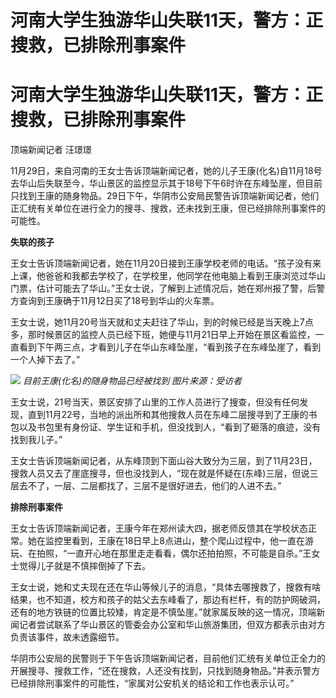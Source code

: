 # 河南大学生独游华山失联11天，警方：正搜救，已排除刑事案件

# 河南大学生独游华山失联11天，警方：正搜救，已排除刑事案件

顶端新闻记者 汪璟璟

11月29日，来自河南的王女士告诉顶端新闻记者，她的儿子王康(化名)自11月18号去华山后失联至今，华山景区的监控显示其于18号下午6时许在东峰坠崖，但目前只找到王康的随身物品。29日下午，华阴市公安局民警告诉顶端新闻记者，他们正汇统有关单位在进行全力的搜寻、搜救，还未找到王康，但已经排除刑事案件的可能性。

**失联的孩子**

王女士告诉顶端新闻记者，她在11月20日接到王康学校老师的电话。“孩子没有来上课，他爸爸和我都去学校了，在学校里，他同学在他电脑上看到王康浏览过华山门票，估计可能去了华山。”王女士说，了解到上述情况后，她在郑州报了警，后警方查询到王康确于11月12日买了18号到华山的火车票。

王女士说，她11月20号当天就和丈夫赶往了华山，到的时候已经是当天晚上7点多，那时候景区的监控人员已经下班，她便与11月21日早上开始在景区看监控，一直看到下午两三点，才看到儿子在华山东峰坠崖，“看到孩子在东峰坠崖了，看到一个人掉下去了。”

![](https://inews.gtimg.com/om_bt/O2p0J717BbVOZgm9rvOB302tz5P_edzVb7AjmGhBlXEpQAA/1000)
_目前王康(化名)的随身物品已经被找到 图片来源：受访者_

王女士说，21号当天，景区安排了山里的工作人员进行了搜查，但没有任何发现，直到11月22号，当地的派出所和其他搜救人员在东峰二层搜寻到了王康的书包以及书包里有身份证、学生证和手机，但没找到人，“看到了砸落的痕迹，没有找到我儿子。”

王女士告诉顶端新闻记者，从东峰顶到下面山谷大致分为三层，到了11月23日，搜救人员又去了崖底搜寻，但也没找到人，“现在就是怀疑在(东峰)三层，但说三层去不了，一层、二层都找了，三层不是很好进去，他们的人进不去。”

**排除刑事案件**

王女士告诉顶端新闻记者，王康今年在郑州读大四，据老师反馈其在学校状态正常。她在监控里看到，王康在18日早上8点进山，整个爬山过程中，他一直在游玩、在拍照，“一直开心地在那里走走看看，偶尔还拍拍照，不可能是自杀。”王女士觉得儿子就是不慎摔倒掉了下去。

王女士说，她和丈夫现在还在华山等候儿子的消息，“具体去哪搜救了，搜救有啥结果，也不知道，校方和孩子的姑父去东峰看了，那边有栏杆，有的防护网破洞，还有的地方铁链的位置比较矮，肯定是不慎坠崖。”就家属反映的这一情况，顶端新闻记者尝试联系了华山景区的管委会办公室和华山旅游集团，但双方都表示由对方负责该事件，故未透露细节。

华阴市公安局的民警则于下午告诉顶端新闻记者，目前他们汇统有关单位正全力的开展搜寻、搜救工作，“还在搜救，人还没有找到，只找到随身物品。”并表示警方已经排除刑事案件的可能性，“家属对公安机关的结论和工作也表示认可。”

